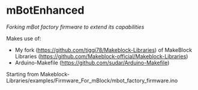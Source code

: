 # mBotEnhanced
_Forking mBot factory firmware to extend its capabilities_

Makes use of:
* My fork (https://github.com/tiggi78/Makeblock-Libraries) of MakeBlock Libraries (https://github.com/Makeblock-official/Makeblock-Libraries)
* Arduino-Makefile (https://github.com/sudar/Arduino-Makefile)

Starting from Makeblock-Libraries/examples/Firmware_For_mBlock/mbot_factory_firmware.ino
